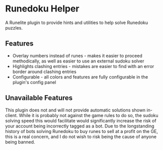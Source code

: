 # Runedoku Helper
A Runelite plugin to provide hints and utilities to help solve Runedoku puzzles.

## Features
* Overlay numbers instead of runes - makes it easier to proceed methodically, as well as easier to use an external 
  sudoku solver
* Highlights clashing entries - mistakes are easier to find with an error border around clashing entries
* Configurable - all colors and features are fully configurable in the plugin's config panel

## Unavailable Features
This plugin does not and will not provide automatic solutions shown in-client.  While it is probably not against the
game rules to do so, the sudoku solving speed this would facilitate would significantly increase the risk of your
account being incorrectly tagged as a bot.  Due to the longstanding history of bots solving Runedoku to buy runes to
sell at a profit on the GE, this is a real concern, and I do not wish to risk being the cause of anyone being banned.